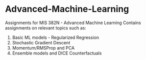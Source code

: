 # Advanced-Machine-Learning
Assignments for MIS 382N - Advanced Machine Learning
Contains assignments on relevant topics such as:
  1. Basic ML models - Regularized Regression
  2. Stochastic Gradient Descent
  3. Momentum/RMSProp and PCA
  4. Ensemble models and DICE Counterfactuals
